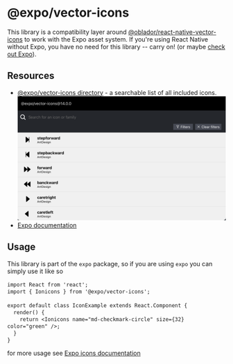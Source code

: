 # @expo/vector-icons

This library is a compatibility layer around
[@oblador/react-native-vector-icons](https://github.com/oblador/react-native-vector-icons)
to work with the Expo asset system. If you're using React Native
without Expo, you have no need for this library -- carry on! (or
maybe [check out Expo](https://expo.io/)).

## Resources

- [@expo/vector-icons directory](https://expo.github.io/vector-icons/) - a searchable list of all included icons.
  ![Screenshot of website](https://raw.githubusercontent.com/expo/vector-icons/master/website-screenshot.png)
- [Expo documentation](https://docs.expo.io/)

## Usage

This library is part of the `expo` package, so if you are using `expo` you can simply use it like so

```tsx
import React from 'react';
import { Ionicons } from '@expo/vector-icons';

export default class IconExample extends React.Component {
  render() {
    return <Ionicons name="md-checkmark-circle" size={32} color="green" />;
  }
}
```

for more usage see [Expo icons documentation](https://docs.expo.io/versions/latest/guides/icons/)
